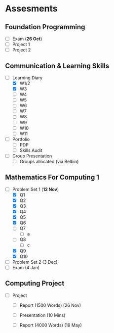 # Assesments

## Foundation Programming

* [ ] Exam \(**26 Oct**\)
* [ ] Project 1
* [ ] Project 2

## Communication & Learning Skills

* [ ] Learning Diary
  * [x] W1/2
  * [x] W3
  * [ ] W4
  * [ ] W5
  * [ ] W6
  * [ ] W7
  * [ ] W8
  * [ ] W9
  * [ ] W10
  * [ ] W11
* [ ] Portfolio
  * [ ] PDP
  * [ ] Skills Audit
* [ ] Group Presentation
  * [ ] Groups allocated \(via Belbin\)

## Mathematics For Computing 1

* [ ] Problem Set 1 \(**12 Nov**\)
  * [x] Q1
  * [x] Q2
  * [x] Q3
  * [x] Q4
  * [x] Q5
  * [x] Q6
  * [ ] Q7
    * [ ] a
  * [ ] Q8
    * [ ] c
  * [x] Q9
  * [x] Q10
* [ ] Problem Set 2 \(3 Dec\)
* [ ] Exam \(4 Jan\)

## Computing Project

* [ ] Project
  * [ ] Report \(1500 Words\) \(26 Nov\)
  * [ ] Presentation \(10 Mins\) 
  * [ ] Report \(4000 Words\) \(19 May\)

